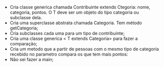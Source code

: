 - Cria classe generica chamada Contribuinte extends Ctegoria: nome, categoria, pontos. O T deve ser um objeto do tipo categoria ou subclasse dela. 
- Cria uma superclasse abstrata chamada Categoria. Tem método getCategoria;
- Cria subclasses cada uma para um tipo de contribuinte;
- Cria uma classe generica < T extends Categoria> para fazer a comparação;
- Cria um metodo que a partir de pessoas com o mesmo tipo de categoria recebido no parametro compara os que tem mais pontos: 
- Não sei fazer a main;